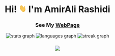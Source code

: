 <div align="center">
    
# Hi! <img height="25px" width="23px" src="https://github.com/1999AZZAR/1999AZZAR/blob/main/resources/img/waving.gif"> I'm AmirAli Rashidi     
    
</div>

###

<div align="center">
    
### See My [WebPage](https://amiralirashidi.github.com)
    
</div>

<div align="center">
<img src="https://github-readme-stats.vercel.app/api?username=amiralirashidi&hide_title=false&hide_rank=false&show_icons=true&include_all_commits=true&count_private=true&disable_animations=false&theme=merko&locale=en&hide_border=false&order=1" height="150" alt="stats graph"  />
<img src="https://github-readme-stats.vercel.app/api/top-langs?username=amiralirashidi&locale=en&hide_title=false&layout=compact&card_width=320&langs_count=5&theme=merko&hide_border=false&order=2" height="150" alt="languages graph"  />
<img src="https://streak-stats.demolab.com?user=amiralirashidi&locale=en&mode=weekly&theme=merko&hide_border=false&border_radius=5&order=3" height="150" alt="streak graph"  />
</div>
    
###
    
<p align="center">
<a href="https://skillicons.dev">
<img src="https://skillicons.dev/icons?i=ts,js,html,css,angular,vue,vscode,linux,git,figma&perline=8" />
</a>
</p>
    
